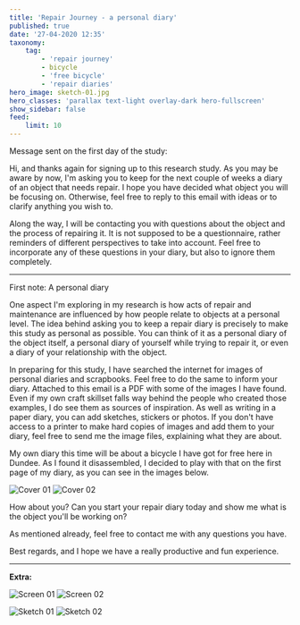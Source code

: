 ```yaml
---
title: 'Repair Journey - a personal diary'
published: true
date: '27-04-2020 12:35'
taxonomy:
    tag:
        - 'repair journey'
        - bicycle
        - 'free bicycle'
        - 'repair diaries'
hero_image: sketch-01.jpg
hero_classes: 'parallax text-light overlay-dark hero-fullscreen'
show_sidebar: false
feed:
    limit: 10
---
```


Message sent on the first day of the study:

Hi, and thanks again for signing up to this research study. As you may be aware by now, I'm asking you to keep for the next couple of weeks a diary of an object that needs repair. I hope you have decided what object you will be focusing on. Otherwise, feel free to reply to this email with ideas or to clarify anything you wish to.

Along the way, I will be contacting you with questions about the object and the process of repairing it. It is not supposed to be a questionnaire, rather reminders of different perspectives to take into account. Feel free to incorporate any of these questions in your diary, but also to ignore them completely. 

----

First note: A personal diary

One aspect I'm exploring in my research is how acts of repair and maintenance are influenced by how people relate to objects at a personal level. The idea behind asking you to keep a repair diary is precisely to make this study as personal as possible. You can think of it as a personal diary of the object itself, a personal diary of yourself while trying to repair it, or even a diary of your relationship with the object.

In preparing for this study, I have searched the internet for images of personal diaries and scrapbooks. Feel free to do the same to inform your diary. Attached to this email is a PDF with some of the images I have found. Even if my own craft skillset falls way behind the people who created those examples, I do see them as sources of inspiration. As well as writing in a paper diary, you can add sketches, stickers or photos. If you don't have access to a printer to make hard copies of images and add them to your diary, feel free to send me the image files, explaining what they are about.

My own diary this time will be about a bicycle I have got for free here in Dundee. As I found it disassembled, I decided to play with that on the first page of my diary, as you can see in the images below.

![Cover 01](cover-01.jpg?lightbox=1000&resize=455,455)
![Cover 02](cover-02.jpg?lightbox=1000&resize=455,455)

How about you? Can you start your repair diary today and show me what is the object you'll be working on?

As mentioned already, feel free to contact me with any questions you have.

Best regards, and I hope we have a really productive and fun experience.

---

**Extra:**

![Screen 01](screen-01.jpg?lightbox=1000&resize=455,455)
![Screen 02](screen-02.jpg?lightbox=1000&resize=455,455)

![Sketch 01](sketch-01.jpg?lightbox=1000&resize=455,455)
![Sketch 02](sketch-02.jpg?lightbox=1000&resize=455,455)
